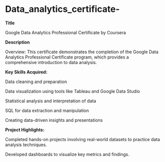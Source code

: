 # Data_analytics_certificate-

**Title**

Google Data Analytics Professional Certificate by Coursera

**Description**

Overview: This certificate demonstrates the completion of the Google Data Analytics Professional Certificate program, which provides a comprehensive introduction to data analysis.

**Key Skills Acquired:**

Data cleaning and preparation

Data visualization using tools like Tableau and Google Data Studio

Statistical analysis and interpretation of data

SQL for data extraction and manipulation

Creating data-driven insights and presentations

**Project Highlights:**

Completed hands-on projects involving real-world datasets to practice data analysis techniques.

Developed dashboards to visualize key metrics and findings.

